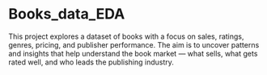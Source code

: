# Books_data_EDA
This project explores a dataset of books with a focus on sales, ratings, genres, pricing, and publisher performance. 
The aim is to uncover patterns and insights that help understand the book market — what sells, what gets rated well, 
and who leads the publishing industry.

